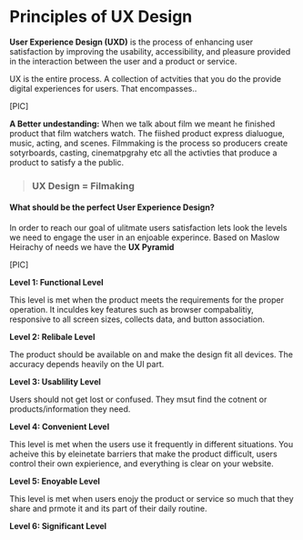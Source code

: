 # Principles of UX Design

**User Experience Design (UXD)** is the process of enhancing user satisfaction by improving the usability, accessibility, and pleasure provided in the interaction between the user and a product or service. 

UX is the entire process. A collection of actvities that you do the provide digital experiences for users. That encompasses..

[PIC]

**A Better undestanding:** When we talk about film we meant he finished product that film watchers watch. The fiished product express dialuogue, music, acting, and scenes. Filmmaking is the process so producers create sotyrboards, casting, cinematpgrahy  etc all the activties that produce a product to satisfy a the public. 

> ### UX Design = Filmaking 

#### What should be the perfect User Experience Design?

In order to reach our goal of ulitmate users satisfaction lets look the levels we need to engage the user in an enjoable experince. Based on Maslow Heirachy of needs we have the **UX Pyramid** 

[PIC]

**Level 1: Functional Level**

This level is met when the product meets the requirements for the proper operation. It inculdes key features such as browser compabalitiy, responsive to all screen sizes, collects data, and button association. 

**Level 2: Relibale Level**

The product should be available on and make the design fit all devices. The accuracy depends heavily on the UI part. 

**Level 3: Usablility Level**

Users should not get lost or confused. They msut find the cotnent or products/information they need.

**Level 4: Convenient Level**

This level is met when the users use it frequently in different situations. You acheive this by eleinetate barriers that make the product difficult, users control their own expierience, and everything is clear on your website. 

**Level 5: Enoyable Level**

This level is met when users enojy the product or service so much that they share and prmote it and its part of their daily routine. 


**Level 6: Significant Level**


